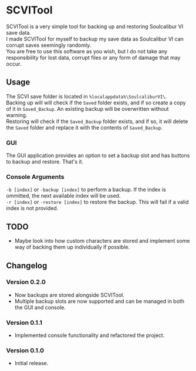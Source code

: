 ﻿# SCVITool
SCVITool is a very simple tool for backing up and restoring Soulcalibur VI save data.<br>
I made SCVITool for myself to backup my save data as Soulcalibur VI can corrupt saves seemingly randomly.<br>
You are free to use this software as you wish, but I do not take any responsibility for lost data, corrupt files or any
form of damage that may occur.

## Usage
The SCVI save folder is located in `%localappdata%\SoulcaliburVI\`.<br>
Backing up will will check if the `Saved` folder exists, and if so create a copy of it in `Saved_Backup`. An existing backup will be overwritten without warning.<br>
Restoring will check if the `Saved_Backup` folder exists, and if so, it will delete the `Saved` folder and replace it with the contents of `Saved_Backup`.<br>

### GUI
The GUI application provides an option to set a backup slot and has buttons to backup and restore. That's it.

### Console Arguments
`-b [index]` or `-backup [index]` to perform a backup. If the index is ommitted, the next available index will be used.<br>
`-r [index]` or `-restore [index]` to restore the backup. This will fail if a valid index is not provided.<br>

## TODO
- Maybe look into how custom characters are stored and implement some way of backing them up individually if possible.

## Changelog

### Version 0.2.0
- Now backups are stored alongside SCVITool.
- Multiple backup slots are now supported and can be managed in both the GUI and console.

### Version 0.1.1
- Implemented console functionality and refactored the project.

### Version 0.1.0
- Initial release.

